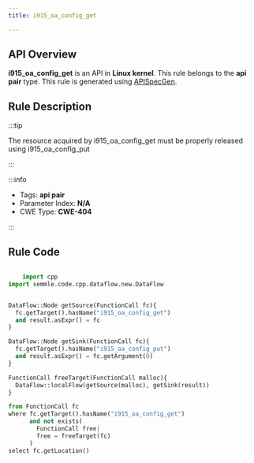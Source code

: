 ```yaml
---
title: i915_oa_config_get

---
```



## API Overview
**i915_oa_config_get** is an API in **Linux kernel**. This rule belongs to the **api pair** type. This rule is generated using [APISpecGen](../../tools/APISpecGen).
## Rule Description

:::tip

The resource acquired by i915_oa_config_get must be properly released using i915_oa_config_put

:::

:::info

- Tags: **api pair**
- Parameter Index: **N/A**
- CWE Type: **CWE-404**

:::

## Rule Code
```python

    import cpp
import semmle.code.cpp.dataflow.new.DataFlow


DataFlow::Node getSource(FunctionCall fc){
  fc.getTarget().hasName("i915_oa_config_get")
  and result.asExpr() = fc
}

DataFlow::Node getSink(FunctionCall fc){
  fc.getTarget().hasName("i915_oa_config_put")
  and result.asExpr() = fc.getArgument(0)
}

FunctionCall freeTarget(FunctionCall malloc){
  DataFlow::localFlow(getSource(malloc), getSink(result))
}

from FunctionCall fc
where fc.getTarget().hasName("i915_oa_config_get")
      and not exists(
        FunctionCall free| 
        free = freeTarget(fc)
      )
select fc.getLocation()

    
```